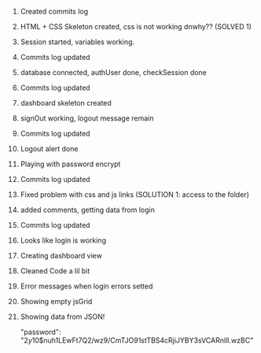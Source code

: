 1. Created commits log
2. HTML + CSS Skeleton created, css is not working dnwhy?? (SOLVED 1)
3. Session started, variables working.
4. Commits log updated
5. database connected, authUser done, checkSession done
6. Commits log updated
7. dashboard skeleton created
8. signOut working, logout message remain
9. Commits log updated
10. Logout alert done
11. Playing with password encrypt
12. Commits log updated
13. Fixed problem with css and js links (SOLUTION 1: access to the folder)
14. added comments, getting data from login
15. Commits log updated
16. Looks like login is working
17. Creating dashboard view
18. Cleaned Code a lil bit
19. Error messages when login errors setted
20. Showing empty jsGrid
21. Showing data from JSON!



    "password": "$2y$10$nuh1LEwFt7Q2/wz9/CmTJO91stTBS4cRjiJYBY3sVCARnllI.wzBC"